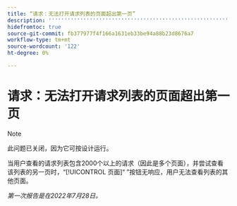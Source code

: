 ```yaml
---
title: “请求：无法打开请求列表的页面超出第一页”
description: ''''''''''''''''''''''''''''''''''''''''''''''''''''''''''''''''''''''''''''''''''''''''''''''''''''''''''''''''''''''''''''''''''''''''''''''''''''''''''''''''''''''''''''''''''''''''''''''''''''''''''''''''''''''''''''''''''''''''''''''''''''''''''''''''''''''''''''''''''''''''''''''''''''''''''''''''''''''''''''''''''''''''''''''''''''''''''''''''''''''''''''''''''''''''''''''''''''''''''''''''''''''''''''''''''' [!UICONTROL 第X页] 按钮无响应，用户无法查看列表的其他页面。'
hidefromtoc: true
source-git-commit: fb377977f4f166a1631eb33be94a88b23d8676a7
workflow-type: tm+mt
source-wordcount: '122'
ht-degree: 0%

---
```



# 请求：无法打开请求列表的页面超出第一页

>[!NOTE]
>
> 此问题已关闭，因为它可按设计运行。

当用户查看的请求列表包含2000个以上的请求（因此是多个页面），并尝试查看该列表的另一页时，“[!UICONTROL 页面]“ ”按钮无响应，用户无法查看列表的其他页面。

_第一次报告是在2022年7月28日。_

